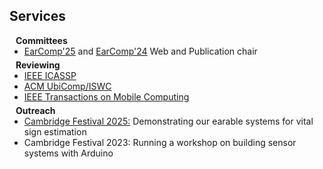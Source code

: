 ## Services

<h4 style="margin:0 10px 0;">Committees</h4>

<ul style="margin:0 0 5px;">
  <li><a href="http://esense.io/earcomp2025/"><autocolor>EarComp'25</autocolor></a> and <a href="http://esense.io/earcomp2024/"><autocolor>EarComp'24</autocolor></a> Web and Publication chair</li>
</ul>

<h4 style="margin:0 10px 0;">Reviewing</h4>

<ul style="margin:0 0 5px;">
  <li><a href="https://2025.ieeeicassp.org"><autocolor>IEEE ICASSP</autocolor></a></li>
  <li><a href="https://www.ubicomp.org"><autocolor>ACM UbiComp/ISWC</autocolor></a></li>
  <li><a href="https://www.computer.org/csdl/journal/tm"><autocolor>IEEE Transactions on Mobile Computing</autocolor></a></li>
</ul>

<h4 style="margin:0 10px 0;">Outreach</h4>

<ul style="margin:0 0 5px;">
  <li><a href="https://www.festival.cam.ac.uk/events/measure-your-heart-rate-your-earphones"><autocolor>Cambridge Festival 2025:</autocolor></a> Demonstrating our earable systems for vital sign estimation</li>
  <li>Cambridge Festival 2023: Running a workshop on building sensor systems with Arduino</li>
  
</ul>